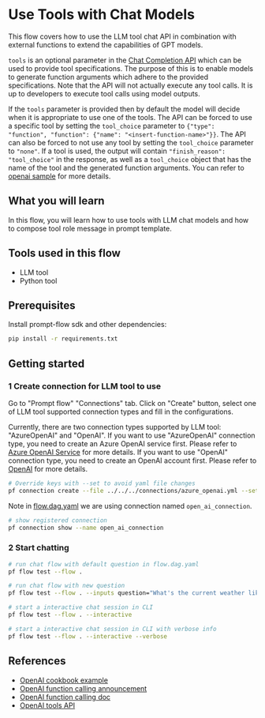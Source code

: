 # Use Tools with Chat Models

This flow covers how to use the LLM tool chat API in combination with external functions to extend the 
capabilities of GPT models. 

`tools` is an optional parameter in the <a href='https://platform.openai.com/docs/api-reference/chat/create' target='_blank'>Chat Completion API</a> which can be used to provide tool 
specifications. The purpose of this is to enable models to generate function arguments which adhere to the provided 
specifications. Note that the API will not actually execute any tool calls. It is up to developers to execute 
tool calls using model outputs. 

If the `tools` parameter is provided then by default the model will decide when it is appropriate to use one of the 
tools. The API can be forced to use a specific tool by setting the `tool_choice` parameter to 
`{"type": "function", "function": {"name": "<insert-function-name>"}}`. The API can also be forced to not use any tool by setting the `tool_choice` 
parameter to `"none"`. If a tool is used, the output will contain `"finish_reason": "tool_choice"` in the 
response, as well as a `tool_choice` object that has the name of the tool and the generated function arguments. 
You can refer to <a href='https://github.com/openai/openai-cookbook/blob/main/examples/How_to_call_functions_with_chat_models.ipynb' target='_blank'>openai sample</a> for more details.


## What you will learn

In this flow, you will learn how to use tools with LLM chat models and how to compose tool role message in prompt template.

## Tools used in this flow
- LLM tool
- Python tool

## Prerequisites
Install prompt-flow sdk and other dependencies:
```bash
pip install -r requirements.txt
```

## Getting started

### 1 Create connection for LLM tool to use
Go to "Prompt flow" "Connections" tab. Click on "Create" button, select one of LLM tool supported connection types and fill in the configurations.

Currently, there are two connection types supported by LLM tool: "AzureOpenAI" and "OpenAI". If you want to use "AzureOpenAI" connection type, you need to create an Azure OpenAI service first. Please refer to [Azure OpenAI Service](https://azure.microsoft.com/en-us/products/cognitive-services/openai-service/) for more details. If you want to use "OpenAI" connection type, you need to create an OpenAI account first. Please refer to [OpenAI](https://platform.openai.com/) for more details.

```bash
# Override keys with --set to avoid yaml file changes
pf connection create --file ../../../connections/azure_openai.yml --set api_key=<your_api_key> api_base=<your_api_base> --name open_ai_connection
```

Note in [flow.dag.yaml](flow.dag.yaml) we are using connection named `open_ai_connection`.
```bash
# show registered connection 
pf connection show --name open_ai_connection
```

### 2 Start chatting

```bash
# run chat flow with default question in flow.dag.yaml
pf flow test --flow . 

# run chat flow with new question
pf flow test --flow . --inputs question="What's the current weather like in San Francisco, Tokyo and Paris in Fahrenheit?"

# start a interactive chat session in CLI
pf flow test --flow . --interactive

# start a interactive chat session in CLI with verbose info
pf flow test --flow . --interactive --verbose
```

## References
- <a href='https://github.com/openai/openai-cookbook/blob/main/examples/How_to_call_functions_with_chat_models.ipynb' target='_blank'>OpenAI cookbook example</a>
- <a href='https://openai.com/blog/function-calling-and-other-api-updates?ref=upstract.com' target='_blank'>OpenAI function calling announcement</a> 
- <a href='https://platform.openai.com/docs/guides/function-calling' target='_blank'>OpenAI function calling doc</a>
- <a href='https://platform.openai.com/docs/api-reference/chat/create' target='_blank'>OpenAI tools API</a>
